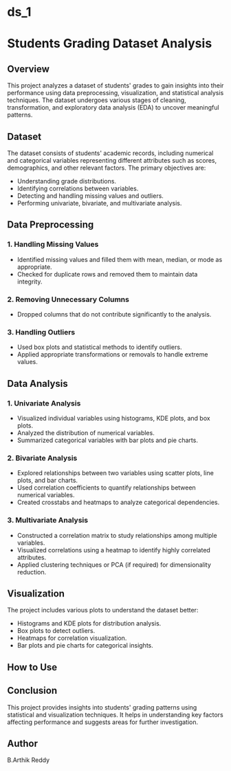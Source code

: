 # ds_1

# Students Grading Dataset Analysis

## Overview
This project analyzes a dataset of students' grades to gain insights into their performance using data preprocessing, visualization, and statistical analysis techniques. The dataset undergoes various stages of cleaning, transformation, and exploratory data analysis (EDA) to uncover meaningful patterns.

## Dataset
The dataset consists of students' academic records, including numerical and categorical variables representing different attributes such as scores, demographics, and other relevant factors. The primary objectives are:
- Understanding grade distributions.
- Identifying correlations between variables.
- Detecting and handling missing values and outliers.
- Performing univariate, bivariate, and multivariate analysis.

## Data Preprocessing
### 1. Handling Missing Values
- Identified missing values and filled them with mean, median, or mode as appropriate.
- Checked for duplicate rows and removed them to maintain data integrity.

### 2. Removing Unnecessary Columns
- Dropped columns that do not contribute significantly to the analysis.

### 3. Handling Outliers
- Used box plots and statistical methods to identify outliers.
- Applied appropriate transformations or removals to handle extreme values.

## Data Analysis
### 1. Univariate Analysis
- Visualized individual variables using histograms, KDE plots, and box plots.
- Analyzed the distribution of numerical variables.
- Summarized categorical variables with bar plots and pie charts.

### 2. Bivariate Analysis
- Explored relationships between two variables using scatter plots, line plots, and bar charts.
- Used correlation coefficients to quantify relationships between numerical variables.
- Created crosstabs and heatmaps to analyze categorical dependencies.

### 3. Multivariate Analysis
- Constructed a correlation matrix to study relationships among multiple variables.
- Visualized correlations using a heatmap to identify highly correlated attributes.
- Applied clustering techniques or PCA (if required) for dimensionality reduction.

## Visualization
The project includes various plots to understand the dataset better:
- Histograms and KDE plots for distribution analysis.
- Box plots to detect outliers.
- Heatmaps for correlation visualization.
- Bar plots and pie charts for categorical insights.

## How to Use


## Conclusion
This project provides insights into students' grading patterns using statistical and visualization techniques. It helps in understanding key factors affecting performance and suggests areas for further investigation.

## Author
B.Arthik Reddy



